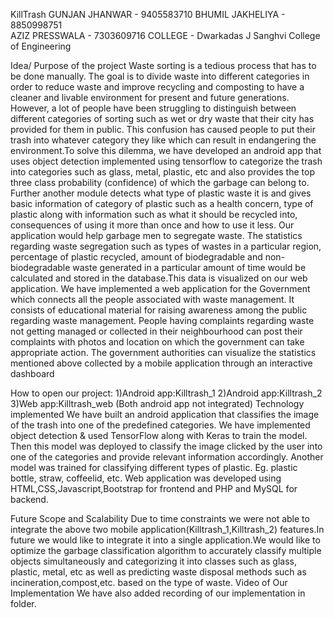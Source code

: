 KillTrash
GUNJAN JHANWAR - 9405583710
BHUMIL JAKHELIYA - 8850998751	
AZIZ PRESSWALA - 7303609716
COLLEGE  - Dwarkadas J Sanghvi College of Engineering

Idea/ Purpose of the project
Waste sorting is a tedious process that has to be done manually. The goal is to divide waste into different categories in order to reduce waste and improve recycling and composting to have a cleaner and livable environment for present and future generations. However, a lot of people have been struggling to distinguish between different categories of sorting such as wet or dry waste that their city has provided for them in public. This confusion has caused people to put their trash into whatever category they like which can result in endangering the environment.To solve this dilemma, we have developed an android app that uses object detection implemented using tensorflow to categorize the trash into categories such as glass, metal, plastic, etc  and also provides the top three class probability (confidence) of which the garbage can belong to. Further another module detects what type of plastic waste it is and gives basic information of category of plastic such as a health concern, type of plastic along with information such as what it should be recycled into, consequences of using it more than once and how to use it less.
Our application would help garbage men to segregate waste. The statistics regarding waste segregation such as types of wastes in a particular region, percentage of plastic recycled, amount of biodegradable and non-biodegradable waste  generated in a particular amount of time would be calculated and stored in the database.This data is visualized on our web application.
We have implemented a web application for the Government which connects all the people associated with waste management. It consists of educational material for raising awareness among the public regarding waste management. People having complaints regarding waste not getting managed or collected in their neighbourhood can post their complaints with photos and location on which the government can take appropriate action. The government authorities can visualize the statistics mentioned above collected by a mobile application through an interactive dashboard 

How to open our project:
1)Android app:Killtrash_1
2)Android app:Killtrash_2
3)Web app:Killtrash_web
(Both android app not integrated)
Technology implemented
We have built an android application that classifies the image of the trash into one of the predefined categories. We have implemented object detection & used TensorFlow along with Keras to train the model. Then this model was deployed to classify the image clicked by the user into one of the categories and provide relevant information accordingly. Another model was trained for classifying different types of plastic. Eg. plastic bottle, straw, coffeelid, etc.
Web application was developed using HTML,CSS,Javascript,Bootstrap for frontend and PHP and MySQL for backend.

Future Scope and Scalability
	Due to time constraints we were not able to integrate the above two mobile application(Killtrash_1,Killtrash_2) features.In future we would like to integrate it into a single application.We would like to optimize the garbage classification algorithm to accurately classify multiple objects simultaneously and categorizing it into classes such as glass, plastic, metal, etc as well as predicting waste disposal methods such as incineration,compost,etc. based on the type of waste.
Video of Our Implementation
	We have also added recording of our implementation in folder.


 


